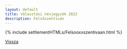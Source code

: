 ```yaml
---
layout: default
title: Választási névjegyzék 2022
description: Felsőszentiván
---
```


{% include settlementHTMLs/Felsooxxszentivaan.html %}

[Vissza](../)